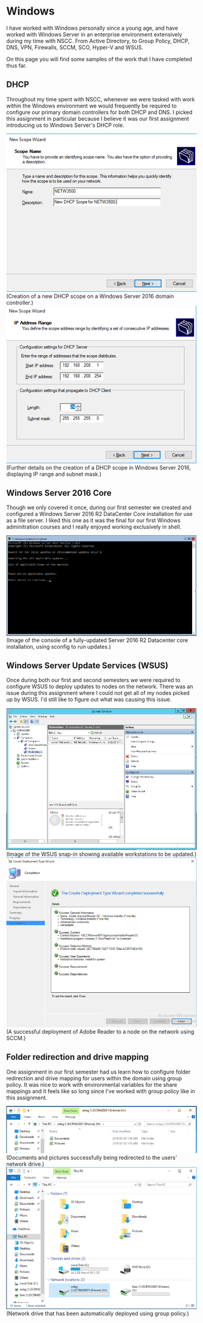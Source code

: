 # Windows
I have worked with Windows personally since a young age, and have worked with Windows Server in an enterprise environment extensively during my time with NSCC. From Active Directory, to Group Policy, DHCP, DNS, VPN, Firewalls, SCCM, SCO, Hyper-V and WSUS. 

On this page you will find some samples of the work that I have completed thus far.

## DHCP
Throughout my time spent with NSCC, whenever we were tasked with work within the Windows environment we would frequently be required to configure our primary domain controllers for both DHCP and DNS. I picked this assignment in particular because I believe it was our first assignment introducing us to Windows Server's DHCP role.

<img src="images/dhcpImage01.png">
(Creation of a new DHCP scope on a Windows Server 2016 domain controller.)

<img src="images/dhcpImage02.png">
(Further details on the creation of a DHCP scope in Windows Server 2016, displaying IP range and subnet mask.)

## Windows Server 2016 Core
Though we only covered it once, during our first semester we created and configured a Windows Server 2016 R2 DataCenter Core installation for use as a file server. I liked this one as it was the final for our first Windows adminitration courses and I really enjoyed working exclusively in shell.

<img src="images/serverCoreImage01.png">
(Image of the console of a fully-updated Server 2016 R2 Datacenter core installation, using sconfig to run updates.)

## Windows Server Update Services (WSUS)
Once during both our first and second semesters we were required to configure WSUS to deploy updates to nodes on the network. There was an issue during this assignment where I could not get all of my nodes picked up by WSUS. I'd still like to figure out what was causing this issue.

<img src="images/wsusImage01.png">
(Image of the WSUS snap-in showing available workstations to be updated.)

<img src="images/sccmImage02.png">
(A successful deployment of Adobe Reader to a node on the network using SCCM.)

## Folder redirection and drive mapping
One assignment in our first semester had us learn how to configure folder redirection and drive mapping for users within the domain using group policy. It was nice to work with environmental variables for the share mappings and it feels like so long since I've worked with group policy like in this assignment.

<img src="images/foldersImage01.png">
(Documents and pictures successfully being redirected to the users' network drive.)

<img src="images/driveImage01.png">
(Network drive that has been automatically deployed using group policy.)
